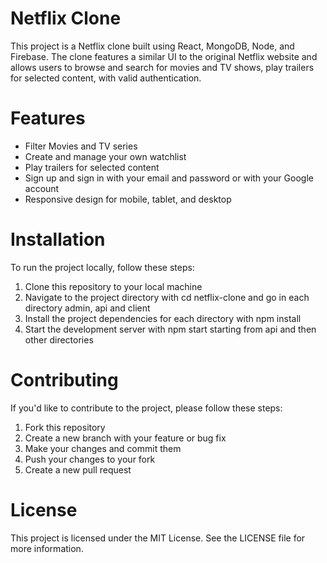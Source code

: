 # Netflix Clone

This project is a Netflix clone built using React, MongoDB, Node, and Firebase. The clone features a similar UI to the original Netflix website and allows users to browse and search for movies and TV shows, play trailers for selected content, with valid authentication.

# Features
<ul>
  <li>Filter Movies and TV series</li>
  <li>Create and manage your own watchlist</li>
  <li>Play trailers for selected content</li>
  <li>Sign up and sign in with your email and password or with your Google account</li>
  <li>Responsive design for mobile, tablet, and desktop</li>
</ul>

# Installation
To run the project locally, follow these steps:

<ol>
  <li>Clone this repository to your local machine</li>
  <li>Navigate to the project directory with cd netflix-clone and go in each directory admin, api and client</li>
  <li>Install the project dependencies for each directory with npm install</li>
  <li>Start the development server with npm start starting from api and then other directories</li>
</ol>

# Contributing
If you'd like to contribute to the project, please follow these steps:

<ol>
  <li>Fork this repository</li>
  <li>Create a new branch with your feature or bug fix</li>
  <li>Make your changes and commit them</li>
  <li>Push your changes to your fork</li>
  <li>Create a new pull request</li>
</ol>

# License
This project is licensed under the MIT License. See the LICENSE file for more information.
